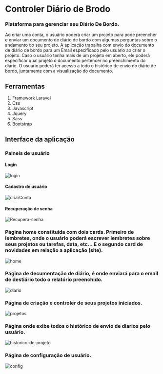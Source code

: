 
 # Controler Diário de Brodo
 
 ### Plataforma para gerenciar seu **Diário De Bordo**. 
Ao criar uma conta, o usuário poderá criar um projeto para pode preencher e enviar um documento de diário de bordo
com algumas perguntas sobre o andamento do seu projeto. A aplicação trabalha com envio do documento de diário de bordo para um Email especificado pelo usuário ao criar o projeto. Caso o usuário tenha mais de um projeto em aberto, ele poderá especificar qual projeto o documento pertencer no preenchimento do diário. O usuário poderá ter acesso a todo o histórico de envio do diário de bordo, juntamente com a visualização do documento.

## Ferramentas 
1. Framework Laravel
2. Css
3. Javascript
4. Jquery
5. Sass
6. Bootstrap


## Interface da aplicação

 ### Paineis de usuário
                                               
 #### Login
![login](https://user-images.githubusercontent.com/58946493/124202035-ea4d5280-daaf-11eb-851a-26ebe9871c26.PNG)

 #### Cadastro de usuário
![criarConta](https://user-images.githubusercontent.com/58946493/124202038-ec171600-daaf-11eb-86b1-547dbe60167e.PNG)

 #### Recuperação de senha
![Recupera-senha](https://user-images.githubusercontent.com/58946493/124202041-ed484300-daaf-11eb-85c6-9bc9b393b08d.PNG)

 ### Página home constituida com dois cards. Primeiro de lembretes, onde o usuário poderá escrever lembretes sobre seus projetos ou tarefas, data, etc... E o segundo card de novidades em relação a aplicação (site).
![home](https://user-images.githubusercontent.com/58946493/124202049-f0dbca00-daaf-11eb-81ba-6755649f7b95.PNG)

 ### Página de decumentação de diário, é onde enviará para o email de destiário todo o relatório preenchido. 
![diario](https://user-images.githubusercontent.com/58946493/124202053-f33e2400-daaf-11eb-97db-692eb0861440.PNG)

 ### Página de criação e controler de seus projetos iniciados.
![projetos](https://user-images.githubusercontent.com/58946493/124202057-f802d800-daaf-11eb-882b-47b955c64899.PNG)

 ### Página onde exibe todos o histórico de envio de diarios pelo usuário.
![historico-de-projeto](https://user-images.githubusercontent.com/58946493/124820626-19e2db80-df44-11eb-82fc-f2ef48a5884f.PNG)


 ### Página de configuração de usuário. 
![config](https://user-images.githubusercontent.com/58946493/124202084-018c4000-dab0-11eb-94f1-33a3518475f0.PNG)




